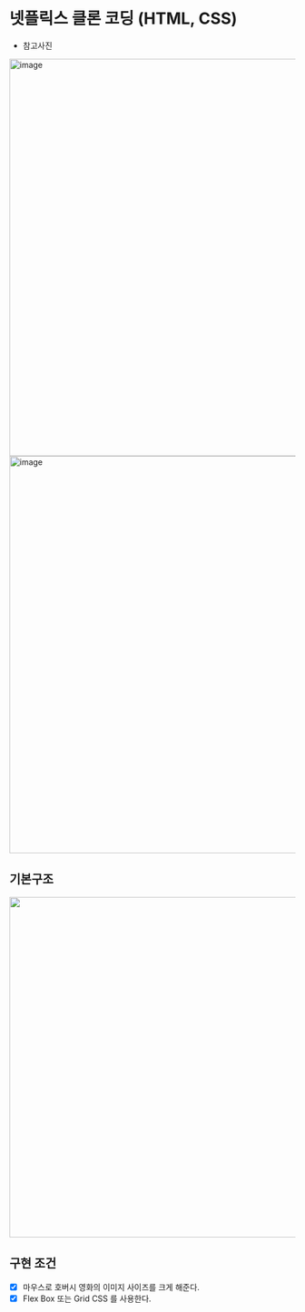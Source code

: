 # 넷플릭스 클론 코딩 (HTML, CSS)
- 참고사진

<img width="700" alt="image" src="https://github.com/junodevv/html-css-study/assets/126752196/d72bd012-069a-4922-900a-38dd1d3f0e99">

<img width="700" alt="image" src="https://github.com/junodevv/html-css-study/assets/126752196/b57257b0-dfe7-425e-a282-c55f533aa29d">

## 기본구조
<img width="600" src="https://github.com/junodevv/html-css-study/assets/126752196/22052009-7fd8-4f96-85d9-08ad37def2fe">

## 구현 조건
- [x] 마우스로 호버시 영화의 이미지 사이즈를 크게 해준다.
- [x] Flex Box 또는 Grid CSS 를 사용한다.